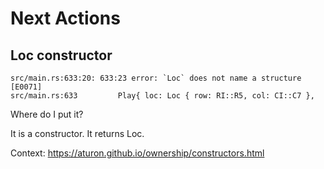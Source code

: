 # Next Actions

## Loc constructor

```
src/main.rs:633:20: 633:23 error: `Loc` does not name a structure [E0071]
src/main.rs:633         Play{ loc: Loc { row: RI::R5, col: CI::C7 },
```

Where do I put it?

It is a constructor. It returns Loc.

Context:
https://aturon.github.io/ownership/constructors.html